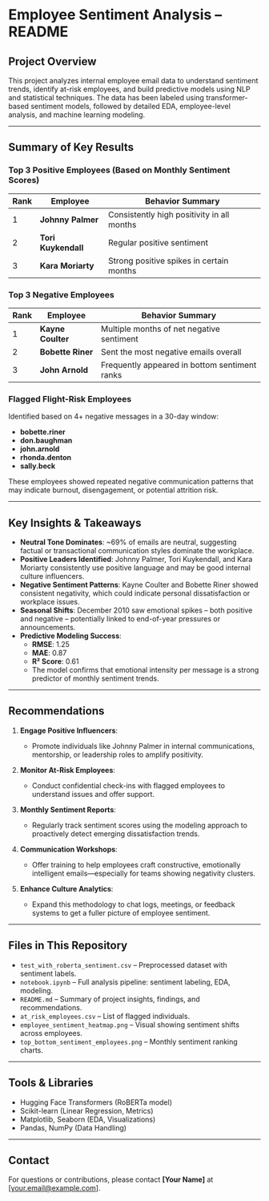 # Employee Sentiment Analysis – README

## Project Overview
This project analyzes internal employee email data to understand sentiment trends, identify at-risk employees, and build predictive models using NLP and statistical techniques. The data has been labeled using transformer-based sentiment models, followed by detailed EDA, employee-level analysis, and machine learning modeling.

---

## Summary of Key Results

### Top 3 Positive Employees (Based on Monthly Sentiment Scores)
| Rank | Employee         | Behavior Summary                             |
|------|------------------|-----------------------------------------------|
| 1    | **Johnny Palmer** | Consistently high positivity in all months    |
| 2    | **Tori Kuykendall** | Regular positive sentiment                   |
| 3    | **Kara Moriarty**  | Strong positive spikes in certain months     |

### Top 3 Negative Employees
| Rank | Employee         | Behavior Summary                             |
|------|------------------|-----------------------------------------------|
| 1    | **Kayne Coulter** | Multiple months of net negative sentiment     |
| 2    | **Bobette Riner** | Sent the most negative emails overall         |
| 3    | **John Arnold**   | Frequently appeared in bottom sentiment ranks |

### Flagged Flight-Risk Employees
Identified based on 4+ negative messages in a 30-day window:

- **bobette.riner**
- **don.baughman**
- **john.arnold**
- **rhonda.denton**
- **sally.beck**

These employees showed repeated negative communication patterns that may indicate burnout, disengagement, or potential attrition risk.

---

## Key Insights & Takeaways

- **Neutral Tone Dominates**: ~69% of emails are neutral, suggesting factual or transactional communication styles dominate the workplace.
- **Positive Leaders Identified**: Johnny Palmer, Tori Kuykendall, and Kara Moriarty consistently use positive language and may be good internal culture influencers.
- **Negative Sentiment Patterns**: Kayne Coulter and Bobette Riner showed consistent negativity, which could indicate personal dissatisfaction or workplace issues.
- **Seasonal Shifts**: December 2010 saw emotional spikes – both positive and negative – potentially linked to end-of-year pressures or announcements.
- **Predictive Modeling Success**:
  - **RMSE**: 1.25
  - **MAE**: 0.87
  - **R² Score**: 0.61
  - The model confirms that emotional intensity per message is a strong predictor of monthly sentiment trends.

---

## Recommendations

1. **Engage Positive Influencers**:
   - Promote individuals like Johnny Palmer in internal communications, mentorship, or leadership roles to amplify positivity.

2. **Monitor At-Risk Employees**:
   - Conduct confidential check-ins with flagged employees to understand issues and offer support.

3. **Monthly Sentiment Reports**:
   - Regularly track sentiment scores using the modeling approach to proactively detect emerging dissatisfaction trends.

4. **Communication Workshops**:
   - Offer training to help employees craft constructive, emotionally intelligent emails—especially for teams showing negativity clusters.

5. **Enhance Culture Analytics**:
   - Expand this methodology to chat logs, meetings, or feedback systems to get a fuller picture of employee sentiment.

---

## Files in This Repository

- `test_with_roberta_sentiment.csv` – Preprocessed dataset with sentiment labels.
- `notebook.ipynb` – Full analysis pipeline: sentiment labeling, EDA, modeling.
- `README.md` – Summary of project insights, findings, and recommendations.
- `at_risk_employees.csv` – List of flagged individuals.
- `employee_sentiment_heatmap.png` – Visual showing sentiment shifts across employees.
- `top_bottom_sentiment_employees.png` – Monthly sentiment ranking charts.

---

## Tools & Libraries

- Hugging Face Transformers (RoBERTa model)
- Scikit-learn (Linear Regression, Metrics)
- Matplotlib, Seaborn (EDA, Visualizations)
- Pandas, NumPy (Data Handling)

---

## Contact
For questions or contributions, please contact **[Your Name]** at [your.email@example.com].
